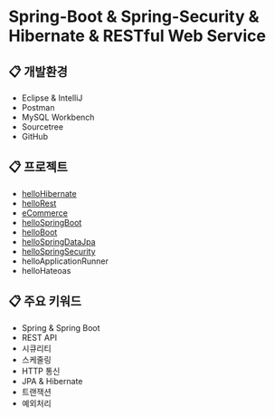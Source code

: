 # Spring-Boot & Spring-Security & Hibernate & RESTful Web Service

## :clipboard: 개발환경
* Eclipse & IntelliJ
* Postman
* MySQL Workbench
* Sourcetree
* GitHub

## :clipboard: 프로젝트  
* <a href="https://github.com/jaero0725/SpringBootStudy/wiki/01)-helloHibernate">helloHibernate</a> 
* <a href="https://github.com/jaero0725/SpringBootStudy/wiki/02)-helloRest">helloRest</a>
* <a href="https://github.com/jaero0725/SpringBootStudy/wiki/03)-eCommerce">eCommerce</a>
* <a href="https://github.com/jaero0725/SpringBootStudy/wiki/04)-helloSpringboot">helloSpringBoot</a>
* <a href="https://github.com/jaero0725/SpringBootStudy/wiki/05)-helloBoot">helloBoot</a> 
* <a href="https://github.com/jaero0725/SpringBootStudy/wiki/06)-helloSpringDataJpa">helloSpringDataJpa</a>  
* <a href="https://github.com/jaero0725/SpringBootStudy/wiki/07)-helloSpringSecurity">helloSpringSecurity</a>   
* helloApplicationRunner
* helloHateoas

## :clipboard: 주요 키워드
* Spring & Spring Boot 
* REST API
* 시큐리티
* 스케줄링
* HTTP 통신
* JPA & Hibernate
* 트랜잭션
* 예외처리
